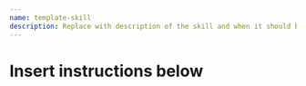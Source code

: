 ```yaml
---
name: template-skill
description: Replace with description of the skill and when it should be used.
---
```


# Insert instructions below
